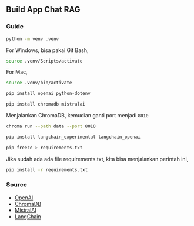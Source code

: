 ## Build App Chat RAG

### Guide

```bash
python -m venv .venv
```

For Windows, bisa pakai Git Bash,

```bash
source .venv/Scripts/activate
```

For Mac,

```bash
source .venv/bin/activate
```

```bash
pip install openai python-dotenv
```

```bash
pip install chromadb mistralai
```

Menjalankan ChromaDB, kemudian ganti port menjadi `8010`

```bash
chroma run --path data --port 8010
```

```bash
pip install langchain_experimental langchain_openai
```

```bash
pip freeze > requirements.txt
```

Jika sudah ada ada file requirements.txt, kita bisa menjalankan perintah ini,

```bash
pip install -r requirements.txt
```

### Source

- [OpenAI](https://pypi.org/project/openai/)
- [ChromaDB](https://docs.trychroma.com/docs/overview/introduction)
- [MistralAI](https://mistral.ai/)
- [LangChain](https://python.langchain.com/docs/how_to/semantic-chunker/)
